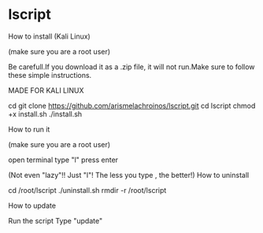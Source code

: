 # lscript

How to install (Kali Linux)

(make sure you are a root user)

Be carefull.If you download it as a .zip file, it will not run.Make sure to follow these simple instructions.

MADE FOR KALI LINUX

cd
git clone https://github.com/arismelachroinos/lscript.git
cd lscript
chmod +x install.sh
./install.sh

How to run it

(make sure you are a root user)

open terminal
type  "l"
press enter

(Not even "lazy"!! Just "l"! The less you type , the better!)
How to uninstall

cd /root/lscript
./uninstall.sh
rmdir -r /root/lscript 

How to update

Run the script
Type "update"
